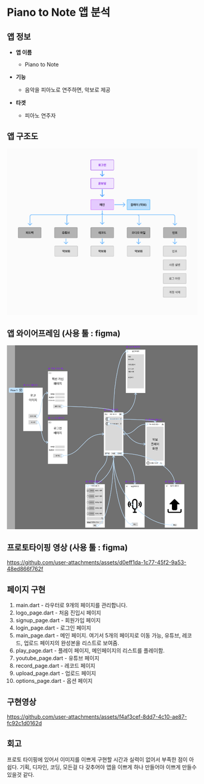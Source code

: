 # Piano to Note 앱 분석

## 앱 정보

- **앱 이름** 

  - Piano to Note

- **기능**  

  - 음악을 피아노로 연주하면, 악보로 제공

- **타겟**  

  - 피아노 연주자



## 앱 구조도

![Flow Diagram](https://raw.githubusercontent.com/kthhtk/AIFFEL_Quest_cr/master/Flutter/SubQuestC14/node3_6_flow.png)





## 앱 와이어프레임 (사용 툴 : figma)

![Wireframe](https://raw.githubusercontent.com/kthhtk/AIFFEL_Quest_cr/master/Flutter/SubQuestC14/wireframe.png)



## 프로토타이핑 영상 (사용 툴 : figma)
https://github.com/user-attachments/assets/d0eff1da-1c77-45f2-9a53-48ed866f762f




## 페이지 구현
1. main.dart - 라우터로 9개의 페이지를 관리합니다.
2. logo_page.dart - 처음 진입시 페이지
3. signup_page.dart - 회원가입 페이지
4. login_page.dart - 로그인 페이지
5. main_page.dart - 메인 페이지. 여기서 5개의 페이지로 이동 가능, 유튜브, 레코드, 업로드 페이지의 완성본을 리스트로 보여줌.
6. play_page.dart - 플레이 페이지, 메인페이지의 리스트를 플레이함.
7. youtube_page.dart - 유튜브 페이지
8. record_page.dart - 레코드 페이지
9. upload_page.dart - 업로드 페이지
10. options_page.dart - 옵션 페이지



## 구현영상 
https://github.com/user-attachments/assets/f4af3cef-8dd7-4c10-ae87-fc92c1d0162d


## 회고
프로토 타이핑에 있어서 이미지를 이쁘게 구현할 시간과 실력이 없어서 부족한 점이 아쉽다.
기획, 디자인, 코딩, 모든걸 다 갖추어야 앱을 이쁘게 하나 만들어야 이쁘게 만들수 있을것 같다.


